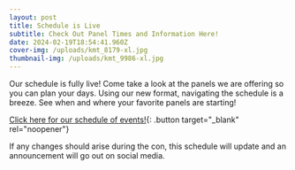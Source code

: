 ```yaml
---
layout: post
title: Schedule is Live
subtitle: Check Out Panel Times and Information Here!
date: 2024-02-19T18:54:41.960Z
cover-img: /uploads/kmt_8179-xl.jpg
thumbnail-img: /uploads/kmt_9986-xl.jpg
---
```

Our schedule is fully live! Come take a look at the panels we are offering so you can plan your days. Using our new format, navigating the schedule is a breeze. See when and where your favorite panels are starting!

[Click here for  our schedule of events!](https://schedule.fursquared.com/f2-2024/talk/){: .button target="_blank" rel="noopener"}

If any changes should arise during the con, this schedule will update and an announcement will go out on social media.
